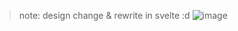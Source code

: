 > note: design change & rewrite in svelte :d 
![image](https://user-images.githubusercontent.com/99179850/156627207-2e03c087-12c8-446d-a9d8-6a61dd188425.png)

